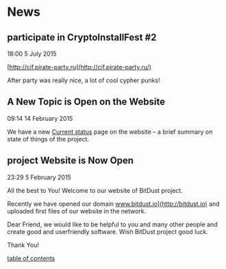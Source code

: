 ﻿# News



## participate in CryptoInstallFest #2

18:00  5 July 2015

[http://cif.pirate-party.ru](http://cif.pirate-party.ru/)

After party was really nice, a lot of cool cypher punks!



## A New Topic is Open on the Website

09:14 14 February 2015

We have a new [Current status](status) page on the website – a brief summary on state of things of the project.


## project Website is Now Open 

23:29 5 February 2015

All the best to You!
Welcome to our website of BitDust project.

Recently we have opened our domain www.bitdust.io](http://bitdust.io) and uploaded first files of our website in the network.

Dear Friend, we would like to be helpful to you and many other people and create good and userfriendly software. Wish BitDust project good luck. 

Thank You!





[table of contents](toc.md)
